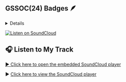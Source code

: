 
<!---
Girlscript summer of code badges showcase 2024
-->
## GSSOC(24) Badges 🪶
<details>
<div style='display:flex; align-items:center; gap: 10px;' align='center'>
<img src="https://raw.githubusercontent.com/GSSoC24/Postman-Challenge/main/docs/assets/Postman%20White.png" width="100px" height="100px" />
  <img src="https://raw.githubusercontent.com/GSSoC24/Postman-Challenge/main/docs/assets/1.png" width="100px" height="100px" />
  <img src="https://raw.githubusercontent.com/GSSoC24/Postman-Challenge/main/docs/assets/2.png" width="100px" height="100px" />
  <img src="https://raw.githubusercontent.com/GSSoC24/Postman-Challenge/main/docs/assets/3.png" width="100px" height="100px" />
  <img src="https://raw.githubusercontent.com/GSSoC24/Postman-Challenge/main/docs/assets/4.png" width="100px" height="100px" />
  <img src="https://raw.githubusercontent.com/GSSoC24/Postman-Challenge/main/docs/assets/5.png" width="100px" height="100px" />
  <img src="https://raw.githubusercontent.com/GSSoC24/Postman-Challenge/main/docs/assets/6.png" width="105px" height="105px" />
  <img src="https://raw.githubusercontent.com/GSSoC24/Postman-Challenge/main/docs/assets/7.png" width="100px" height="100px" />
 <img src="https://raw.githubusercontent.com/GSSoC24/Postman-Challenge/main/docs/assets/8.png" width="100px" height="100px" />
</div>
</details>



[![Listen on SoundCloud](https://img.shields.io/badge/SoundCloud-Listen-orange?logo=soundcloud)](https://on.soundcloud.com/CgrM6uxqFveA8b94H4)

## 🎧 Listen to My Track

[▶️ Click here to open the embedded SoundCloud player](https://khushalsarode.github.io/khushalsarode/track.html)

▶️ [Click here to view the SoundCloud player](https://khushalsarode.github.io/khushalsarode/embed.html)

<!--
<table>
  <tr>
    <td>
      <a href="https://on.soundcloud.com/CgrM6uxqFveA8b94H4">
        <img src="https://i1.sndcdn.com/artworks-xxxxxx-t500x500.jpg" width="200"/>
      </a>
    </td>
    <td>
      <b>🎵 My Latest Track</b><br/>
      <a href="https://on.soundcloud.com/CgrM6uxqFveA8b94H4">Click here to listen on SoundCloud</a><br/>
      Artist: Khushal Sarode<br/>
      Length: ~2:30 mins (you can write this manually)<br/>
      🎧 Enjoy!
    </td>
  </tr>
</table>
-->


<!--
<p><img align="left" src="https://github-readme-stats.vercel.app/api/top-langs?username=khushalsarode&show_icons=true&locale=en&layout=compact" alt="khushalsarode" /></p>
<p>&nbsp;<img align="center" src="https://github-readme-stats.vercel.app/api?username=khushalsarode&show_icons=true&locale=en" alt="khushalsarode" /></p>

![Profile view counter on GitHub](https://komarev.com/ghpvc/?username=khushalsarode)

![Visitor Count](https://profile-counter.glitch.me/khushalsarode/count.svg)
-->


